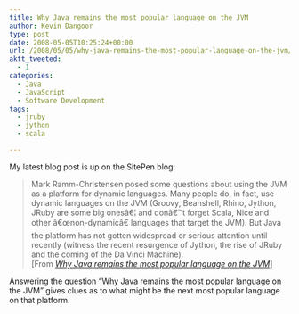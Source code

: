 ```yaml
---
title: Why Java remains the most popular language on the JVM
author: Kevin Dangoor
type: post
date: 2008-05-05T10:25:24+00:00
url: /2008/05/05/why-java-remains-the-most-popular-language-on-the-jvm/
aktt_tweeted:
  - 1
categories:
  - Java
  - JavaScript
  - Software Development
tags:
  - jruby
  - jython
  - scala

---
```

My latest blog post is up on the SitePen blog:

<blockquote cite="http://www.sitepen.com/blog/2008/05/05/why-java-remains-the-most-popular-language-on-the-jvm/">
  <p>
    Mark Ramm-Christensen posed some questions about using the JVM as a platform for dynamic languages. Many people do, in fact, use dynamic languages on the JVM (Groovy, Beanshell, Rhino, Jython, JRuby are some big onesâ€¦ and donâ€™t forget Scala, Nice and other â€œnon-dynamicâ€ languages that target the JVM). But Java the platform has not gotten widespread or serious attention until recently (witness the recent resurgence of Jython, the rise of JRuby and the coming of the Da Vinci Machine).<br /> [From <a href="http://www.sitepen.com/blog/2008/05/05/why-java-remains-the-most-popular-language-on-the-jvm/"><cite>Why Java remains the most popular language on the JVM</cite></a>]
  </p>
</blockquote>

Answering the question &#8220;Why Java remains the most popular language on the JVM&#8221; gives clues as to what might be the next most popular language on that platform.